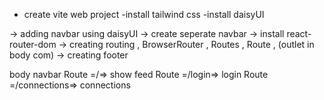 - create vite web project
  -install tailwind css
  -install daisyUI

-> adding navbar using daisyUI
-> create seperate navbar
-> install react-router-dom
-> creating routing , BrowserRouter , Routes , Route , (outlet in body com)
-> creating footer

body
navbar
Route =/=> show feed
Route =/login=> login
Route =/connections=> connections
